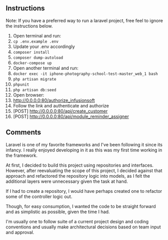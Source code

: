 ## Instructions

Note: If you have a preferred way to run a laravel project, free feel to ignore the instructions below.

1. Open terminal and run:
1. `cp .env.example .env`
1. Update your .env accordingly
1. `composer install`
1. `composer dump-autoload`
1. `docker-compose up`
1. Open another terminal and run:
1. `docker exec -it iphone-photography-school-test-master_web_1 bash`
1. `php artisan migrate`
1. `phpunit`
1. `php artisan db:seed`
1. Open browser:
1. http://0.0.0.0:80/authorize_infusionsoft
1. Follow the link and authenticate and authorize
1. [POST] http://0.0.0.0:80/api/create_customer
1. [POST] http://0.0.0.0:80/api/module_reminder_assigner



## Comments

Laravel is one of my favorite frameworks and I've been following it since its infancy. 
I really enjoyed developing in it as this was my first time working in the framework.    

At first, I decided to build this project using repositories and interfaces. 
However, after reevaluating the scope of this project, I decided against that approach and refactored 
the repository logic into models, as I felt the additional layers were unnecessary given the task at hand.

If I had to create a repository,  I would have perhaps created one to refactor some of the controller logic out. 

Though, for easy consumption, I wanted the code to be straight forward and as simplistic as possible, given the time I had. 

I'm usually one to follow suite of a current project design and coding conventions and usually make architectural decisions 
based on team input and approval. 





  